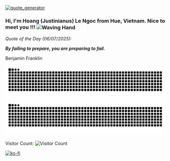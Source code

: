 [![quote_generator](https://github.com/Justinianus2001/Justinianus2001/actions/workflows/main.yml/badge.svg)](https://github.com/Justinianus2001/Justinianus2001/actions/workflows/main.yml)
### Hi, I'm Hoang (Justinianus) Le Ngoc from Hue, Vietnam. Nice to meet you !!! <img align=center src="https://user-images.githubusercontent.com/26017543/213809353-c908d93c-3dff-4694-9d13-e0e5cbdb879c.png" alt="Waving Hand" width="36" height="36"/>

*Quote of the Day (06/07/2025):*

_**By failing to prepare, you are preparing to fail.**_

Benjamin Franklin

![Contribution Snake Light](https://raw.githubusercontent.com/Justinianus2001/Justinianus2001/output/github-snake-light.svg#gh-light-mode-only)![Contribution Snake Dark](https://raw.githubusercontent.com/Justinianus2001/Justinianus2001/output/github-snake-dark.svg#gh-dark-mode-only)

Visitor Count: ![Visitor Count](https://profile-counter.glitch.me/Justinianus2001/count.svg)

[![ko-fi](https://ko-fi.com/img/githubbutton_sm.svg)](https://ko-fi.com/U7U6PZIUJ)
